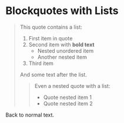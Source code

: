 # Blockquotes with Lists

> This quote contains a list:
>
> 1. First item in quote
> 2. Second item with **bold text**
>    - Nested unordered item
>    - Another nested item
> 3. Third item
>
> And some text after the list.
>
> > Even a nested quote with a list:
> >
> > - Quote nested item 1
> > - Quote nested item 2

Back to normal text.
